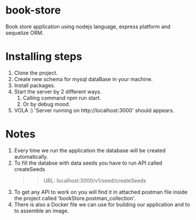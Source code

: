 # book-store

Book store application using nodejs language, express platform and sequelize ORM.

# Installing steps

1. Clone the project.
2. Create new schema for mysql dataBase in your machine.
3. Install packages.
4. Start the server by 2 different ways.
   1. Calling command npm run start.
   2. Or by debug mood.
5. VOLA :) 'Server running on http://localhost:3000' should appears.

# Notes

1. Every time we run the application the database will be created automatically.
2. To fill the databse with data seeds you have to run API called createSeeds
   > > URL: localhost:3000/v1/seed/createSeeds
3. To get any API to work on you will find it in attached postman file inside the project called 'bookStore.postman_collection'.
4. There is also a Docker file we can use for building our application and to to assemble an image.

